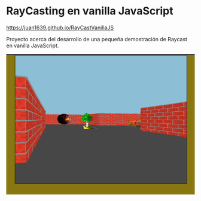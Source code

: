 # RayCasting en vanilla JavaScript

https://juan1639.github.io/RayCastVanillaJS

Proyecto acerca del desarrollo de una pequeña demostración de Raycast en vanilla JavaScript.

<img src="miniatura-rayCast-vanilla.png" alt="snapshot"/>
